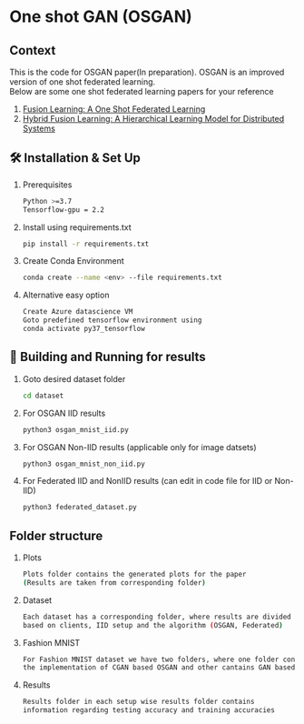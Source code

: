 # One shot GAN (OSGAN)
## Context
This is the code for OSGAN paper(In preparation). OSGAN is an improved version of one shot federated learning.<br/>
Below are some one shot federated learning papers for your reference
1. [Fusion Learning: A One Shot Federated Learning](https://link.springer.com/chapter/10.1007/978-3-030-50420-5_31)
2. [Hybrid Fusion Learning: A Hierarchical Learning Model for Distributed Systems](https://dl.acm.org/doi/10.1145/3410338.3412339)
## 🛠 Installation & Set Up

1. Prerequisites

   ```sh
   Python >=3.7
   Tensorflow-gpu = 2.2
   ```

2. Install using requirements.txt

   ```sh
   pip install -r requirements.txt
   ```

3. Create Conda Environment

   ```sh
   conda create --name <env> --file requirements.txt
   ```

4. Alternative easy option

   ```sh
   Create Azure datascience VM
   Goto predefined tensorflow environment using
   conda activate py37_tensorflow
   ```


## 🚀 Building and Running for results

1. Goto desired dataset folder

   ```sh
   cd dataset
   ```

2. For OSGAN IID results

   ```sh
   python3 osgan_mnist_iid.py
   ```

3. For OSGAN Non-IID results (applicable only for image datsets)

   ```sh
   python3 osgan_mnist_non_iid.py
   ```

4. For Federated IID and NonIID results (can edit in code file for IID or Non-IID)

   ```sh
   python3 federated_dataset.py
   ```

## Folder structure

1. Plots

   ```sh
   Plots folder contains the generated plots for the paper 
   (Results are taken from corresponding folder)
   ```

2. Dataset

   ```sh
   Each dataset has a corresponding folder, where results are divided 
   based on clients, IID setup and the algorithm (OSGAN, Federated)
   ```

3. Fashion MNIST

   ```sh
   For Fashion MNIST dataset we have two folders, where one folder contains 
   the implementation of CGAN based OSGAN and other cantains GAN based OSGAN
   ```

4. Results

   ```sh
   Results folder in each setup wise results folder contains 
   information regarding testing accuracy and training accuracies
   ```
